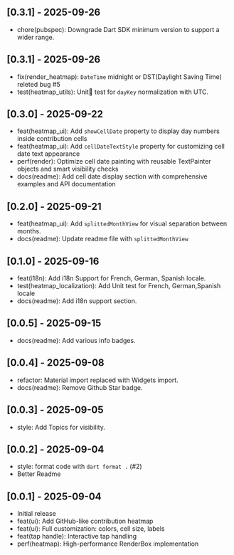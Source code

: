 ## [0.3.1] - 2025-09-26

- chore(pubspec): Downgrade Dart SDK minimum version to support a wider range.

## [0.3.1] - 2025-09-26

- fix(render_heatmap): `DateTime` midnight or DST(Daylight Saving Time) releted bug #5
- test(heatmap_utils): Unit🧪 test for `dayKey` normalization with UTC.

## [0.3.0] - 2025-09-22

- feat(heatmap_ui): Add `showCellDate` property to display day numbers inside contribution cells
- feat(heatmap_ui): Add `cellDateTextStyle` property for customizing cell date text appearance
- perf(render): Optimize cell date painting with reusable TextPainter objects and smart visibility checks
- docs(readme): Add cell date display section with comprehensive examples and API documentation

## [0.2.0] - 2025-09-21

- feat(heatmap_ui): Add `splittedMonthView` for visual separation between months.
- docs(readme): Update readme file with `splittedMonthView`

## [0.1.0] - 2025-09-16

- feat(i18n): Add i18n Support for French, German, Spanish locale.
- test(heatmap_localization): Add Unit test for French, German,Spanish locale
- docs(readme): Add i18n support section.

## [0.0.5] - 2025-09-15

- docs(readme): Add various info badges.

## [0.0.4] - 2025-09-08

- refactor: Material import replaced with Widgets import.
- docs(readme): Remove Github Star badge.

## [0.0.3] - 2025-09-05

- style: Add Topics for visibility.

## [0.0.2] - 2025-09-04

- style: format code with `dart format .` (#2)
- Better Readme

## [0.0.1] - 2025-09-04

- Initial release
- feat(ui): Add GitHub-like contribution heatmap
- feat(ui): Full customization: colors, cell size, labels
- feat(tap handle): Interactive tap handling
- perf(heatmap): High-performance RenderBox implementation